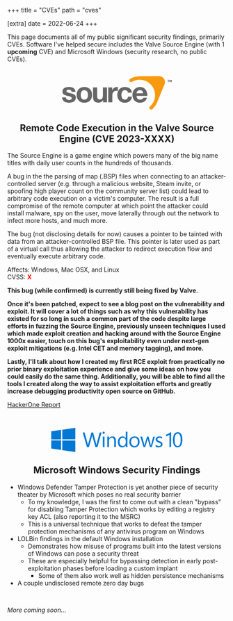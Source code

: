 +++
title = "CVEs"
path = "cves"

[extra]
date = 2022-06-24
+++

This page documents all of my public significant security findings, primarily CVEs. Software I've helped secure includes the Valve Source Engine (with 1 **upcoming** CVE) and Microsoft Windows (security research, no public CVEs).

<br />

<div style="text-align: center">
<svg xmlns="http://www.w3.org/2000/svg" version="1.0" viewBox="0 0 653 200" style="width: 50%">
    <path id="s" d="M 23.174265,127.30566 C 23.345105,137.94646 32.27447,142.24012 41.88716,142.24012 C 48.92322,142.24012 57.8499,139.49325 57.8499,130.90581 C 57.8499,123.52736 47.72124,120.94769 30.2108,117.17352 C 16.133057,114.08151 2.060007,109.10464 2.060007,93.48307 C 2.060007,70.82524 21.630313,64.98736 40.68434,64.98736 C 60.08379,64.98736 77.93614,71.50813 79.82515,93.30914 L 56.65161,93.30914 C 55.96491,83.87105 48.753,81.2952 40.00173,81.2952 C 34.50521,81.2952 26.436292,82.32298 26.436292,89.5344 C 26.436292,98.28964 40.17258,99.48842 54.07397,102.75448 C 68.32343,106.01322 82.22987,111.16441 82.22987,127.64689 C 82.22987,150.99197 61.97311,158.54419 41.71635,158.54419 C 21.118209,158.54419 1.035796,150.8209 4.3e-05,127.30186 L 23.174265,127.30186 L 23.174265,127.30566 z" style="fill: rgb(102, 102, 102);"/>
    <path id="o" d="M 132.69797,64.98736 C 160.68195,64.98736 178.7042,83.52898 178.7042,111.85131 C 178.7042,140.00617 160.68195,158.54419 132.69797,158.54419 C 104.88737,158.54419 86.86166,140.00617 86.86166,111.85131 C 86.86166,83.52898 104.88737,64.98736 132.69797,64.98736 z M 132.69797,140.17662 C 149.34735,140.17662 154.32479,125.92849 154.32479,111.85131 C 154.32479,97.60298 149.34735,83.3551 132.69797,83.3551 C 116.2153,83.3551 111.23876,97.60298 111.23876,111.85131 C 111.23876,125.93216 116.2153,140.17662 132.69797,140.17662 z" style="fill: rgb(102, 102, 102);"/>
    <path id="u" d="M 267.84154,156.14328 L 244.66767,156.14328 L 244.66767,143.78059 L 244.15131,143.78059 C 237.96839,153.73819 227.32763,158.54815 217.02867,158.54815 C 191.1083,158.54815 184.58362,143.95479 184.58362,121.97947 L 184.58362,67.39206 L 208.96356,67.39206 L 208.96356,117.51847 C 208.96356,132.11209 213.25432,139.31944 224.58498,139.31944 C 237.80126,139.31944 243.46864,131.94129 243.46864,113.91114 L 243.46864,67.39206 L 267.84154,67.39206 L 267.84154,156.14328 L 267.84154,156.14328 z" style="fill: rgb(102, 102, 102);"/>
    <path id="r" d="M 275.22786,67.39206 L 298.39747,67.39206 L 298.39747,83.87105 L 298.7416,83.87105 C 303.20385,72.71455 315.22169,64.98736 327.06856,64.98736 C 328.78706,64.98736 330.8462,65.33205 332.39067,65.84498 L 332.39067,88.50642 C 330.15639,87.98681 326.55232,87.6451 323.6388,87.6451 C 305.78507,87.6451 299.60366,100.52025 299.60366,116.14082 L 299.60366,156.1391 L 275.22786,156.1391 L 275.22786,67.39206 z" style="fill: rgb(102, 102, 102);"/>
    <path id="c" d="M 392.47327,98.63502 C 390.92679,88.6801 384.57304,83.35851 374.45166,83.35851 C 358.82678,83.35851 353.67558,99.15056 353.67558,112.19991 C 353.67558,124.90097 358.6564,140.18042 373.93237,140.18042 C 385.26317,140.18042 391.78737,132.97255 393.33148,122.15782 L 416.85081,122.15782 C 413.75902,145.67354 397.45188,158.55188 374.1068,158.55188 C 347.32518,158.55188 329.30293,139.66816 329.30293,113.06111 C 329.30293,85.42197 345.78127,64.99115 374.619,64.99115 C 395.56619,64.99115 414.79105,75.97666 416.33537,98.63502 L 392.47327,98.63502 z" style="fill: rgb(102, 102, 102);"/>
    <path id="e" d="M 443.79962,117.68941 C 444.48616,133.13991 452.0427,140.18042 465.60017,140.18042 C 475.38724,140.18042 483.28518,134.17174 484.82548,128.67838 L 506.28515,128.67838 C 499.41554,149.62227 484.82548,158.54815 464.74427,158.54815 C 436.76234,158.54815 419.42302,139.31944 419.42302,111.85547 C 419.42302,85.24769 437.79073,64.99115 464.74427,64.99115 C 494.95796,64.99115 509.5473,90.39921 507.83286,117.69291 L 443.79962,117.69291 L 443.79962,117.68941 z M 483.45611,102.23889 C 481.22199,89.87977 475.89886,83.35851 464.05292,83.35851 C 448.60601,83.35851 444.14078,95.37624 443.79962,102.23889 L 483.45611,102.23889 z" style="fill: rgb(102, 102, 102);"/>
    <path id="corner" d="M 591.62121,2.48665 C 586.04697,0.20065 580.89574,-0.06695 574.63446,0.012 L 468.52148,0.59412 C 446.62403,-0.51914 425.03851,4.84361 406.38084,15.58449 L 406.40013,15.60658 C 403.06302,17.42549 400.7921,20.97147 400.7921,25.03796 C 400.7921,30.96488 405.60191,35.77118 411.52499,35.77118 C 414.61665,35.77118 417.39203,34.45692 419.35228,32.36755 C 442.68249,19.86338 471.19737,17.45883 497.53351,28.27442 C 544.31211,47.47641 566.74725,101.1626 547.54083,147.93767 C 542.38953,160.48173 534.74005,171.25589 525.42489,179.97016 L 525.50673,180.08542 C 522.31888,181.94514 520.16635,185.39693 520.16635,189.35703 C 520.16635,195.28371 524.97935,200.08631 530.90695,200.08631 C 534.71807,200.08631 538.0654,198.08609 539.96975,195.07581 C 551.31929,184.40553 560.6238,171.2154 566.91837,155.88718 C 567.35224,154.84047 610.8282,48.94267 610.93937,48.65997 C 618.36201,30.58633 609.69577,9.90597 591.62121,2.48665 z" style="fill: rgb(247, 154, 16);"/>
	<path id="T" d="M 634.54004,24.17623 L 634.54004,35.70814 L 632.51721,35.70814 L 632.51721,24.17623 L 628.84345,24.17623 L 628.84345,22.36905 L 638.21448,22.36905 L 638.21448,24.17623 L 634.54004,24.17623 L 634.54004,24.17623 z"/>
    <path id="M" d="M 650.25347,35.70814 L 650.25347,26.78928 L 647.17375,33.28807 L 645.67809,33.28807 L 642.52743,26.78928 L 642.52743,35.70814 L 640.50472,35.70814 L 640.50472,22.36905 L 642.52743,22.36905 L 646.42458,30.66779 L 650.25347,22.36905 L 652.27327,22.36905 L 652.27327,35.70814 L 650.25347,35.70814 L 650.25347,35.70814 z"/>
</svg>

## Remote Code Execution in the Valve Source Engine (CVE 2023-XXXX)

</div>

The Source Engine is a game engine which powers many of the big name titles with daily user counts in the hundreds of thousands.

A bug in the the parsing of map (.BSP) files when connecting to an attacker-controlled server (e.g. through a malicious website, Steam invite, or spoofing high player count on the community server list) could lead to arbitrary code execution on a victim's computer. The result is a full compromise of the remote computer at which point the attacker could install malware, spy on the user, move laterally through out the network to infect more hosts, and much more.

The bug (not disclosing details for now) causes a pointer to be tainted with data from an attacker-controlled BSP file. This pointer is later used as part of a virtual call thus allowing the attacker to redirect execution flow and eventually execute arbitrary code.

Affects: Windows, Mac OSX, and Linux</br>
CVSS: <span style="color: red; font-weight: bold">X</span><br />

**This bug (while confirmed) is currently still being fixed by Valve.**

**Once it's been patched, expect to see a blog post on the vulnerability and exploit. It will cover a lot of things such as why this vulnerability has existed for so long in such a common part of the code despite large efforts in fuzzing the Source Engine, previously unseen techniques I used which made exploit creation and hacking around with the Source Engine 1000x easier, touch on this bug's exploitability even under next-gen exploit mitigations (e.g. Intel CET and memory tagging), and more.**

**Lastly, I'll talk about how I created my first RCE exploit from practically no prior binary exploitation experience and give some ideas on how you could easily do the same thing. Additionally, you will be able to find all the tools I created along the way to assist exploitation efforts and greatly increase debugging productivity open source on GitHub.**

[HackerOne Report](https://hackerone.com)

<br />

<div style="text-align: center">

<svg xmlns="http://www.w3.org/2000/svg" viewBox="0 0 476 88" style="width: 60%" fill="#0078d6"><path d="M0 12.5l35.7-4.9v34.5H0M40 6.9L87.3 0v41.8H40M0 45.74h35.7v34.6l-35.7-5M40 46.2h47.3v41.4L40 80.9M114 17l6.76.04 10.5 38.1c.75 2.66 1.3 5.38 1.64 8.14 3.66-15.6 8.66-30.8 12.9-46.2l5.85.02 9.04 33c1.13 4.38 2.6 8.7 3.05 13.2 3.3-15.6 8.03-30.8 11.8-46.2l6.66-.03-14.8 53h-7.2l-10.7-38.1c-.6-2.05-.85-4.17-1.04-6.3-.28 1.83-.54 3.68-1 5.47l-10.8 38.8c-2.4.13-4.8.14-7.2.12l-15.4-53m71.94.34a4 4 0 1 1 0 1m.9 13.6h6v38h-6m22.16-31.88c3.43-6.1 11.43-8.92 17.88-6.1 5.13 2 7.04 7.94 7.2 13 .28 8.32.05 16.65.12 24.97-2 0-4 0-6-.01-.1-8 .2-16-.14-24-.16-3.96-1.84-8.72-6.15-9.73-6.3-1.9-12.57 3.77-12.77 10-.18 7.9-.01 15.83-.07 23.74h-6V32h6l-.08 6.12M270 14h6v56h-5.98l-.17-6.1c-4.33 7.78-15.9 9.5-22.5 3.73-4.73-4.07-6.17-10.7-5.92-16.7.05-6.08 2.05-12.5 6.9-16.5 6.3-5.18 17.4-4.88 21.8 2.73l-.04-23.2m-12.9 22.1c-4.8.76-8.05 5.14-8.95 9.67-1.18 5.46-.97 11.8 2.47 16.4 3.72 4.94 11.9 5.05 15.9.38 2.7-2.82 3.48-6.86 3.5-10.6.03-4 .37-8.5-2.28-11.8-2.34-3.33-6.7-4.83-10.6-4m41.77-5c5.35-.47 11.3.37 15.3 4.24 4.54 4.2 5.9 10.7 5.64 16.6-.07 5.35-2.05 10.8-5.97 14.5-8.18 7.44-23.4 5.8-28.6-4.42-4.08-8.57-3.26-20.4 4.2-26.9 2.67-2.26 6.05-3.3 9.4-4.04m-1.08 5.44c-8.8 2.7-10.3 14.2-7.55 21.8 2.2 6.72 10.7 9.7 16.9 6.56 4.15-1.9 6.04-6.6 6.44-10.9.45-5 .05-10.7-3.5-14.6-3-3.38-8.08-4.1-12.3-2.87M323 32h6.26l7.4 27.2c.5 1.7.7 3.46.88 5.22 2.83-10.9 6.4-21.6 9.62-32.4l5.47.03c2.75 10.8 6.17 21.4 8.45 32.4 2.35-10.8 5.7-21.5 8.3-32.2 2-.1 4.02-.13 6.04-.15l-11.3 38h-6.22c-2.7-10.3-6.2-20.4-8.4-30.8-2.6 10.4-6.23 20.5-9.2 30.8h-6l-11.3-38m67-1.1c3.75-.26 7.57.1 11.1 1.48.98 1.86.22 4.3.45 6.4-4.2-2.63-10-4.3-14.6-1.63-3.13 1.7-3.28 6.73-.23 8.6 4.37 2.83 9.92 3.57 13.8 7.2 4.28 4.12 3.24 12-1.77 15.1-6.1 3.88-14.1 3.5-20.5.54l-.05-6.72c4.54 3.46 10.9 5.38 16.4 2.92 3.17-1.6 3.33-6.46.54-8.5-4.37-3.22-10.4-3.73-14.2-7.75-3.83-3.86-3.14-11 1.13-14.2 2.2-2.03 5.2-2.64 8-3.43M432 16.2l2.1-.3V70h-5.92l.07-45.1c-3.77 2.6-7.84 4.84-12.3 6.08l.07-6c5.8-1.97 11.1-5.15 15.9-8.86M456 16.1c5.2-.87 11 1.03 14.1 5.45 4.4 6.2 4.8 14.2 5.02 21.5-.15 7.74-1 16.1-5.94 22.4-4.55 5.97-13.9 7.37-20 2.98-4.95-3.57-6.9-9.8-7.77-15.6-1-8.57-.9-17.6 2.07-25.7 1.88-5.55 6.52-10.3 12.5-11m-.92 5.37c-5.33 2.16-6.86 8.46-7.6 13.6-.78 7.14-.96 14.5.74 21.5.85 3.46 2.64 7.13 6.07 8.65 3.9 1.96 9.1.27 11.1-3.57 3.27-5.65 3.35-12.4 3.4-18.8-.13-6.2-.38-12.8-3.8-18.2-2.03-3.28-6.4-4.6-9.94-3.18"/></svg>

## Microsoft Windows Security Findings

</div>

- Windows Defender Tamper Protection is yet another piece of security theater by Microsoft which poses no real security barrier
  - To my knowledge, I was the first to come out with a clean "bypass" for disabling Tamper Protection which works by editing a registry key ACL (also reporting it to the MSRC)
  - This is a universal technique that works to defeat the tamper protection mechanisms of any antivirus program on Windows
- LOLBin findings in the default Windows installation
  - Demonstrates how misuse of programs built into the latest versions of Windows can pose a security threat
  - These are especially helpful for bypassing detection in early post-exploitation phases before loading a custom implant
    - Some of them also work well as hidden persistence mechanisms
- A couple undisclosed remote zero day bugs

<br />

*More coming soon...*
